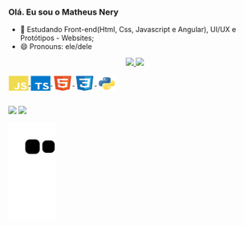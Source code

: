 ### Olá. Eu sou o Matheus Nery

<!--
**NeryMatheus/NeryMatheus** is a ✨ _special_ ✨ repository because its `README.md` (this file) appears on your GitHub profile.

Here are some ideas to get you started:

-->

<!-- - 🔭 I’m currently working on ... -->
- 🌱 Estudando Front-end(Html, Css, Javascript e Angular), UI/UX e Protótipos - Websites;
- 😄 Pronouns: ele/dele

<div align="center">
  <a href="https://github.com/NeryMatheus">
  <img height="180em" src="https://github-readme-stats.vercel.app/api?username=nerymatheus&show_icons=true&theme=cobalt&include_all_commits=true&count_private=true"/>
  <img height="180em" src="https://github-readme-stats.vercel.app/api/top-langs/?username=nerymatheus&layout=compact&langs_count=7&theme=cobalt"/>
</div>
  
  <div style="display: inline_block"><br>
  <img align="center" alt="Nery-Js" height="30" width="40" src="https://raw.githubusercontent.com/devicons/devicon/master/icons/javascript/javascript-plain.svg">
  <img align="center" alt="Nery-Ts" height="30" width="40" src="https://raw.githubusercontent.com/devicons/devicon/master/icons/typescript/typescript-plain.svg">
  <img align="center" alt="Nery-HTML" height="30" width="40" src="https://raw.githubusercontent.com/devicons/devicon/master/icons/html5/html5-original.svg">
  <img align="center" alt="Nery-CSS" height="30" width="40" src="https://raw.githubusercontent.com/devicons/devicon/master/icons/css3/css3-original.svg">
  <img align="center" alt="Nery-Python" height="30" width="40" src="https://raw.githubusercontent.com/devicons/devicon/master/icons/python/python-original.svg">
 <!-- <img align="right" alt="Nery-pic" height="150" style="border-radius:50px;" src="https://user-images.githubusercontent.com/40746275/142464076-cae26a3a-838f-42d3-aebc-3f451d76f7e1.jpeg">
</div> -->
  
  ##
  
  <div> 
    <a href = "mailto:matheusnery345@gmail.com"><img src="https://img.shields.io/badge/-Gmail-%23333?style=for-the-badge&logo=gmail&logoColor=white" target="_blank"></a>
    <a href="https://www.linkedin.com/in/nerymatheusferreira/" target="_blank"><img src="https://img.shields.io/badge/-LinkedIn-%230077B5?style=for-the-badge&logo=linkedin&logoColor=white" target="_blank"></a> 
 
  ![Snake animation](https://github.com/NeryMatheus/nerymatheus/blob/output/github-contribution-grid-snake.svg)
 
</div>
